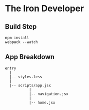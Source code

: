 # The Iron Developer


## Build Step

```
npm install
webpack --watch
```

## App Breakdown

```
entry
  |
  |-- styles.less
  |
  |-- scripts/app.jsx
           |
           |-- navigation.jsx
           |
           |-- home.jsx
```